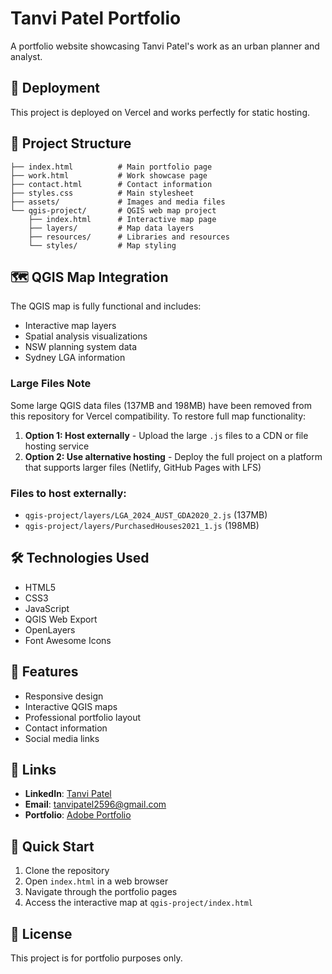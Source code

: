 # Tanvi Patel Portfolio

A portfolio website showcasing Tanvi Patel's work as an urban planner and analyst.

## 🚀 Deployment

This project is deployed on Vercel and works perfectly for static hosting.

## 📁 Project Structure

```
├── index.html          # Main portfolio page
├── work.html           # Work showcase page
├── contact.html        # Contact information
├── styles.css          # Main stylesheet
├── assets/             # Images and media files
└── qgis-project/       # QGIS web map project
    ├── index.html      # Interactive map page
    ├── layers/         # Map data layers
    ├── resources/      # Libraries and resources
    └── styles/         # Map styling
```

## 🗺️ QGIS Map Integration

The QGIS map is fully functional and includes:
- Interactive map layers
- Spatial analysis visualizations
- NSW planning system data
- Sydney LGA information

### Large Files Note

Some large QGIS data files (137MB and 198MB) have been removed from this repository for Vercel compatibility. To restore full map functionality:

1. **Option 1: Host externally** - Upload the large `.js` files to a CDN or file hosting service
2. **Option 2: Use alternative hosting** - Deploy the full project on a platform that supports larger files (Netlify, GitHub Pages with LFS)

### Files to host externally:
- `qgis-project/layers/LGA_2024_AUST_GDA2020_2.js` (137MB)
- `qgis-project/layers/PurchasedHouses2021_1.js` (198MB)

## 🛠️ Technologies Used

- HTML5
- CSS3
- JavaScript
- QGIS Web Export
- OpenLayers
- Font Awesome Icons

## 📱 Features

- Responsive design
- Interactive QGIS maps
- Professional portfolio layout
- Contact information
- Social media links

## 🔗 Links

- **LinkedIn**: [Tanvi Patel](https://www.linkedin.com/in/tanvi-patel-ua3014/)
- **Email**: tanvipatel2596@gmail.com
- **Portfolio**: [Adobe Portfolio](https://ptanvi2596490a.myportfolio.com/)

## 🚀 Quick Start

1. Clone the repository
2. Open `index.html` in a web browser
3. Navigate through the portfolio pages
4. Access the interactive map at `qgis-project/index.html`

## 📄 License

This project is for portfolio purposes only.
